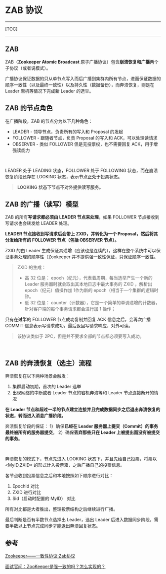 # ZAB 协议
---

[TOC]

---





## ZAB

ZAB（**Zookeeper Atomic Broadcast**  原子广播协议）包含**崩溃恢复和广播**两个子协议（或者说模式）。

广播协议保证数据的只从单节点写入而后广播到集群内所有节点，进而保证数据的顺序一致性（以及最终一致性）以及持久性（数据备份），而奔溃恢复，则是在 Leader 宕机等情况下完成新 Leader 的选举。

## ZAB 的节点角色

在广播阶段，ZAB 的节点分为以下几种角色：

- LEADER - 领导节点，负责所有的写入和 Proposal 的发起
- FOLLOWER - 跟随者节点，负责 Proposal 的写入和 ACK，可以处理读请求
- OBSERVER - 类似 FOLLOWER 但是无投票权，也不需要回复 ACK，用于增强读能力

<br>

LEADER 处于 LEADING 状态，FOLLOWER 处于 FOLLOWING 状态，而在崩溃恢复阶段还存在 LOOKING 状态，表示节点正处于投票状态。

> **LOOKING 状态下节点不对外提供读写服务。**

## ZAB 的广播（读写）模型

ZAB 的所有**写请求都必须由 LEADER 节点来处理**，如果 FOLLOWER 节点接收到写请求也会转发给 LEADER 处理。

**LEADER 节点接收到写请求后会带上 ZXID，并转化为一个 Proposal，然后将其分发给所有的 FOLLOWER 节点（包括 OBSERVER 节点）。**

ZXID 的由 Leader 生成保证其递增（应该也是连续的），这样在整个系统中可以保证事务处理的顺序性（Zookeeper 并不提供强一致性保证，只保证顺序一致性。

> ZXID 的生成：
>
> - 高 32 位是： epoch（纪元），代表着周期，每当选举产生一个新的 Leader 服务器时就会取出其本地日志中最大事务的 ZXID ，解析出 epoch（纪元）值操作加 1作为新的 epoch（相当于一个集群的逻辑时钟。
> - 低 32 位是： counter（计数器），它是一个简单的单调递增的计数器，针对客户端的每个事务请求都会进行加 1 操作；

只有在**过半**的 FOLLOWER 节点成功复制并回复 ACK 信息之后，会再次广播 COMMIT 信息表示写请求成功，最后返回写请求响应，对外可读。

> 该协议类似于 2PC，但是并不要求全部的节点都必须要写入成功。

<br>

## ZAB 的奔溃恢复（选主）流程

奔溃恢复在以下两种场景会触发：

1. 集群启动初期，首次的 Leader 选举
2. 出现网络的中断或者 Leader 节点的宕机奔溃等和 Leader 节点连接断开的情况

**在 Leader 节点和超过一半的节点建立连接并且完成数据同步之后退出奔溃恢复的状态，转而进入消息广播阶段。**

奔溃恢复阶段的保证：
 1）确保**已经在 Leader 服务器上提交（Commit）的事务最终被所有的服务器提交**。
 2）确保**丢弃那些只在 Leader 上被提出而没有被提交的事务**。

<br>

奔溃恢复的模式下，节点先进入 LOOKING 状态下，并且先给自己投票，将票以 <MyID,ZXID> 的形式计入投票箱，之后广播自己的投票信息。

各节点收到投票信息之后和本地按照如下顺序进行对比：

1. EpochId 对比
2. ZXID 进行对比
3. Sid（启动时配置的 MyID） 对比

所有对比都是大者胜出，整理投票结构之后继续进行广播。

最后判断是否有半数节点选择出 Leader，选出 Leader 后进入数据同步阶段，需要半数以上节点完成同步才能退出奔溃回复状态。





## 参考

[Zookeeper——一致性协议:Zab协议](https://www.jianshu.com/p/2bceacd60b8a)

[面试官问：ZooKeeper是强一致的吗？怎么实现的？](https://segmentfault.com/a/1190000039127403)